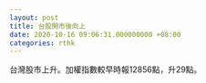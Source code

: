 ```yaml
---
layout: post
title: 台股開市後向上
date: 2020-10-16 09:06:31.000000000 +08:00
categories: rthk
---
```


台灣股市上升。加權指數較早時報12856點，升29點。
